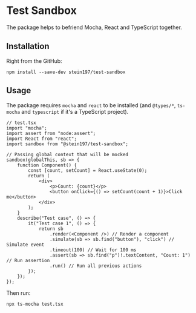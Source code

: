 # Test Sandbox
The package helps to befriend Mocha, React and TypeScript together.

## Installation
Right from the GitHub:
```
npm install --save-dev stein197/test-sandbox
```

## Usage
The package requires `mocha` and `react` to be installed (and `@types/*`, `ts-mocha` and `typescript` if it's a TypeScript project).
```tsx
// test.tsx
import "mocha";
import assert from "node:assert";
import React from "react";
import sandbox from "@stein197/test-sandbox";

// Passing global context that will be mocked
sandbox(globalThis, sb => {
	function Component() {
		const [count, setCount] = React.useState(0);
		return (
			<div>
				<p>Count: {count}</p>
				<button onClick={() => setCount(count + 1)}>Click me</button>
			</div>
		);
	}
	describe("Test case", () => {
		it("Test case 1", () => {
			return sb
				.render(<Component />) // Render a component
				.simulate(sb => sb.find("button"), "click") // Simulate event
				.timeout(100) // Wait for 100 ms
				.assert(sb => sb.find("p")!.textContent, "Count: 1") // Run assertion
				.run() // Run all previous actions
		});
	});
});
```

Then run:
```
npx ts-mocha test.tsx
```
